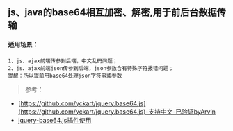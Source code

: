 ## js、java的base64相互加密、解密,用于前后台数据传输

####  适用场景：
```
1、js、ajax前端传参到后端，中文乱码问题；
2、js、ajax前端json传参到后端，json参数含有特殊字符报错问题；
提醒：所以提前用base64处理json字符串或参数

```

> 参考：
- [https://github.com/yckart/jquery.base64.js](https://github.com/yckart/jquery.base64.js)-支持中文-已验证byArvin
- [jquery-base64.js插件使用](https://www.cnblogs.com/windseek/p/6433606.html)
